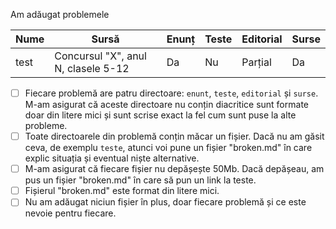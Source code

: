 Am adăugat problemele

| Nume | Sursă | Enunț | Teste | Editorial | Surse |
| ---- | ----- | ----- | ----- | --------- | ----- |
| test | Concursul "X", anul N, clasele 5-12 | Da | Nu | Parțial | Da | 

- [ ] Fiecare problemă are patru directoare: `enunt`, `teste`, `editorial` și `surse`. M-am asigurat că aceste directoare nu conțin diacritice sunt formate doar din litere mici și sunt scrise exact la fel cum sunt puse la alte probleme.
- [ ] Toate directoarele din problemă conțin măcar un fișier. Dacă nu am găsit ceva, de exemplu `teste`, atunci voi pune un fișier "broken.md" în care explic situația și eventual niște alternative.
- [ ] M-am asigurat că fiecare fișier nu depășește 50Mb. Dacă depășeau, am pus un fișier "broken.md" în care să pun un link la teste.
- [ ] Fișierul "broken.md" este format din litere mici.
- [ ] Nu am adăugat niciun fișier în plus, doar fiecare problemă și ce este nevoie pentru fiecare.
